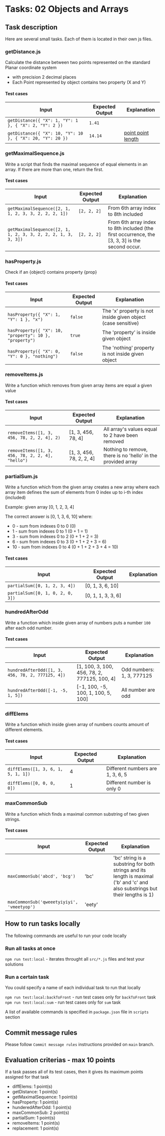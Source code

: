 # Tasks: 02 Objects and Arrays

## Task description

Here are several small tasks. Each of them is located in their own js files.

### getDistance.js

Calculate the distance between two points represented on the standard Planar coordinate system

- with precision 2 decimal places
- Each Point represented by object contains two property (X and Y)

#### Test cases

| Input                                                     | Expected Output | Explanation                                                                                           |
| --------------------------------------------------------- | --------------- | ----------------------------------------------------------------------------------------------------- |
| `getDistance({ "X": 1, "Y": 1 }, { "X": 2, "Y": 2 })`     | `1.41`          |
| `getDistance({ "X": 10, "Y": 10 }, { "X": 20, "Y": 20 })` | `14.14`         | [point point length](https://ru.onlinemschool.com/math/library/analytic_geometry/point_point_length/) |

### getMaximalSequence.js

Write a script that finds the maximal sequence of equal elements in an array. If there are more than one, return the first.

#### Test cases

| Input                                                         | Expected Output | Explanation                                                                                    |
| ------------------------------------------------------------- | --------------- | ---------------------------------------------------------------------------------------------- |
| `getMaximalSequence([2, 1, 1, 2, 3, 3, 2, 2, 2, 1])`          | `[2, 2, 2]`     | From 6th array index to 8th included                                                           |
| `getMaximalSequence([2, 1, 1, 2, 3, 3, 2, 2, 2, 1, 3, 3, 3])` | `[2, 2, 2]`     | From 6th array index to 8th included (the first occurrence, the [3, 3, 3] is the second occur. |

### hasProperty.js

Check if an {object} contains property {prop}

#### Test cases

| Input                                                  | Expected Output | Explanation                                                  |
| ------------------------------------------------------ | --------------- | ------------------------------------------------------------ |
| `hasProperty({ "X": 1, "Y": 1 }, "x")`                 | `false`         | The 'x' property is not inside given object (case sensitive) |
| `hasProperty({ "X": 10, "property": 10 }, "property")` | `true`          | The 'property' is inside given object                        |
| `hasProperty({ "X": 0, "Y": 0 }, "nothing")`           | `false`         | The 'nothing' property is not inside given object            |

### removeItems.js

Write a function which removes from given array items are equal a given value

#### Test cases

| Input                                            | Expected Output          | Explanation                                                  |
| ------------------------------------------------ | ------------------------ | ------------------------------------------------------------ |
| `removeItems([1, 3, 456, 78, 2, 2, 4], 2)`       | [1, 3, 456, 78, 4]       | All array's values equal to 2 have been removed              |
| `removeItems([1, 3, 456, 78, 2, 2, 4], "hello")` | [1, 3, 456, 78, 2, 2, 4] | Nothing to remove, there is no 'hello' in the provided array |

### partialSum.js

Write a function which from the given array creates a new array where each array item defines the sum of elements from 0 index up to i-th index (included)

Example: given array [0, 1, 2, 3, 4]

The correct answer is [0, 1, 3, 6, 10] where:

- 0 - sum from indexes 0 to 0 (0)
- 1 - sum from indexes 0 to 1 (0 + 1 = 1)
- 3 - sum from indexes 0 to 2 (0 + 1 + 2 = 3)
- 6 - sum from indexes 0 to 3 (0 + 1 + 2 + 3 = 6)
- 10 - sum from indexes 0 to 4 (0 + 1 + 2 + 3 + 4 = 10)

#### Test cases

| Input                            | Expected Output    | Explanation |
| -------------------------------- | ------------------ | ----------- |
| `partialSum([0, 1, 2, 3, 4])`    | [0, 1, 3, 6, 10]   |             |
| `partialSum([0, 1, 0, 2, 0, 3])` | [0, 1, 1, 3, 3, 6] |             |

### hundredAfterOdd

Write a function which inside given array of numbers puts a number `100` after each odd number.

#### Test cases

| Input                                            | Expected Output                              | Explanation               |
| ------------------------------------------------ | -------------------------------------------- | ------------------------- |
| `hundredAfterOdd([1, 3, 456, 78, 2, 777125, 4])` | [1, 100, 3, 100, 456, 78, 2, 777125, 100, 4] | Odd numbers: 1, 3, 777125 |
| `hundredAfterOdd([-1, -5, 1, 5])`                | [-1, 100, -5, 100, 1, 100, 5, 100]           | All number are odd        |

### diffElems

Write a function which inside given array of numbers counts amount of different elements.

#### Test cases

| Input                              | Expected Output | Explanation                      |
| ---------------------------------- | --------------- | -------------------------------- |
| `diffElems([1, 3, 6, 1, 5, 1, 1])` | 4               | Different numbers are 1, 3, 6, 5 |
| `diffElems([0, 0, 0, 0])`          | 1               | Different number is only 0       |

### maxCommonSub

Write a function which finds a maximal common substring of two given strings.

#### Test cases

| Input                                      | Expected Output | Explanation                                                                                                                    |
| ------------------------------------------ | --------------- | ------------------------------------------------------------------------------------------------------------------------------ |
| `maxCommonSub('abcd', 'bcg')`              | 'bc'            | 'bc' string is a substring for both strings and its length is maximal ('b' and 'c' and also substrings but their lengths is 1) |
| `maxCommonSub('qweeetyiyiyi', 'vmeetyop')` | 'eety'          |                                                                                                                                |

## How to run tasks locally

The following commands are useful to run your code locally

### Run all tasks at once

`npm run test:local` - iterates throught all `src/*.js` files and test your solutions

### Run a certain task

You could specify a name of each individual task to run that locally

`npm run test:local:backToFront` - run test cases only for `backToFront` task
`npm run test:local:sum` - run test cases only for `sum` task

A list of available commands is specified in `package.json` file in `scripts` section

## Commit message rules

Please follow `Commit message rules` instructions provided on `main` branch.

## Evaluation criterias - max 10 points

If a task passes all of its test cases, then it gives its maximum points assigned for that task

- diffElems: 1 point(s)
- getDistance: 1 point(s)
- getMaximalSequence: 1 point(s)
- hasProperty: 1 point(s)
- hunderedAfterOdd: 1 point(s)
- maxCommonSub: 2 point(s)
- partialSum: 1 point(s)
- removeItems: 1 point(s)
- replacement: 1 point(s)
